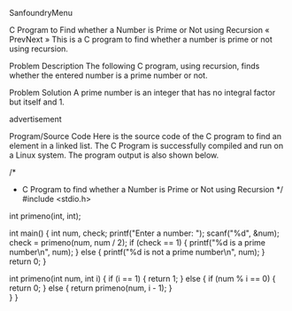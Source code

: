 SanfoundryMenu


C Program to Find whether a Number is Prime or Not using Recursion
« PrevNext »
This is a C program to find whether a number is prime or not using recursion.

Problem Description
The following C program, using recursion, finds whether the entered number is a prime number or not.

Problem Solution
A prime number is an integer that has no integral factor but itself and 1.

advertisement

Program/Source Code
Here is the source code of the C program to find an element in a linked list. The C Program is successfully compiled and run on a Linux system. The program output is also shown below.

/*
 * C Program to find whether a Number is Prime or Not using Recursion
 */
#include <stdio.h>
 
int primeno(int, int);
 
int main()
{
    int num, check;
    printf("Enter a number: ");
    scanf("%d", &num);
    check = primeno(num, num / 2);
    if (check == 1)
    {
        printf("%d is a prime number\n", num);
    }
    else
    {
        printf("%d is not a prime number\n", num);
    }
    return 0;
}
 
int primeno(int num, int i)
{
    if (i == 1)
    {
        return 1;
    }
    else
    {
       if (num % i == 0)
       {
         return 0;
       }
       else
       {
         return primeno(num, i - 1);
       }       
    }
}
